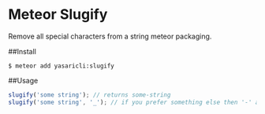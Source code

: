 # Meteor Slugify

Remove all special characters from a string meteor packaging.

##Install
```shell
$ meteor add yasaricli:slugify
```

##Usage
```js
slugify('some string'); // returns some-string
slugify('some string', '_'); // if you prefer something else then '-' as seperator
```
